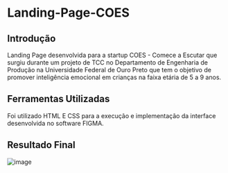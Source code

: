 # Landing-Page-COES
## Introdução
Landing Page desenvolvida para a startup COES - Comece a Escutar que surgiu durante um projeto de TCC no Departamento de Engenharia de Produção na Universidade Federal de Ouro Preto que tem o objetivo de promover inteligência emocional em crianças na faixa etária de 5 a 9 anos. 

## Ferramentas Utilizadas
Foi utilizado HTML E CSS para a execução e implementação da interface desenvolvida no software FIGMA.

## Resultado Final
![image](https://user-images.githubusercontent.com/85038080/197660167-84d35572-fe4a-4a89-b68f-6df6731343ce.png)

